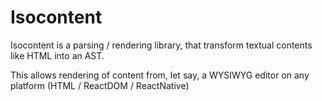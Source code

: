 Isocontent
==========

Isocontent is a parsing / rendering library, that transform textual 
contents like HTML into an AST.

This allows rendering of content from, let say, a WYSIWYG editor on
any platform (HTML / ReactDOM / ReactNative) 


